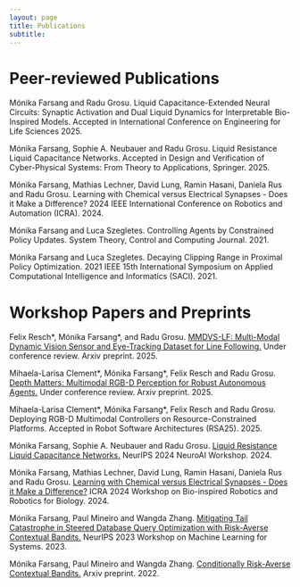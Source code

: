 ```yaml
---
layout: page
title: Publications
subtitle: 
---
```


# Peer-reviewed Publications
Mónika Farsang and Radu Grosu. Liquid Capacitance-Extended Neural Circuits: Synaptic Activation and Dual Liquid Dynamics for Interpretable Bio-Inspired Models. Accepted in International Conference on Engineering for Life Sciences 2025.

Mónika Farsang, Sophie A. Neubauer and Radu Grosu. Liquid Resistance Liquid Capacitance Networks. Accepted in Design and Verification of Cyber-Physical Systems: From Theory to Applications, Springer. 2025.

Mónika Farsang, Mathias Lechner, David Lung, Ramin Hasani, Daniela Rus and Radu Grosu. Learning with Chemical versus Electrical Synapses - Does it Make a Difference? 2024 IEEE International Conference on Robotics and Automation (ICRA). 2024.

Mónika Farsang and Luca Szegletes. Controlling Agents by Constrained Policy Updates. System Theory, Control and Computing Journal. 2021.

Mónika Farsang and Luca Szegletes. Decaying Clipping Range in Proximal Policy Optimization. 2021 IEEE 15th International Symposium on Applied Computational Intelligence and Informatics (SACI). 2021.

# Workshop Papers and Preprints
Felix Resch\*, Mónika Farsang\*, and Radu Grosu. [MMDVS-LF: Multi-Modal Dynamic Vision Sensor and Eye-Tracking Dataset for Line Following.](https://arxiv.org/pdf/2409.18038) Under conference review. Arxiv preprint. 2025.

Mihaela-Larisa Clement\*, Mónika Farsang\*, Felix Resch and Radu Grosu. [Depth Matters: Multimodal RGB-D Perception for Robust Autonomous Agents.](https://arxiv.org/pdf/2503.16711) Under conference review. Arxiv preprint. 2025.

Mihaela-Larisa Clement\*, Mónika Farsang\*, Felix Resch and Radu Grosu. Deploying RGB-D Multimodal Controllers on Resource-Constrained Platforms. Accepted in Robot Software Architectures (RSA25). 2025.

Mónika Farsang, Sophie A. Neubauer and Radu Grosu. [Liquid Resistance Liquid Capacitance Networks.](https://openreview.net/pdf?id=DzCxA1iovy) NeurIPS 2024 NeuroAI Workshop. 2024.

Mónika Farsang, Mathias Lechner, David Lung, Ramin Hasani, Daniela Rus and Radu Grosu. [Learning with Chemical versus Electrical Synapses - Does it Make a Difference?](https://ieeexplore.ieee.org/stamp/stamp.jsp?arnumber=10611016) ICRA 2024 Workshop on Bio-inspired Robotics and Robotics for Biology. 2024.

Mónika Farsang, Paul Mineiro and Wangda Zhang. [Mitigating Tail Catastrophe in Steered Database Query Optimization with Risk-Averse Contextual Bandits.](https://mlforsystems.org/assets/papers/neurips2023/paper8.pdf) NeurIPS 2023 Workshop on Machine Learning for Systems. 2023. 

Mónika Farsang, Paul Mineiro and Wangda Zhang. [Conditionally Risk-Averse Contextual Bandits.](https://arxiv.org/pdf/2210.13573) Arxiv preprint. 2022.
